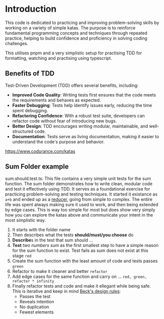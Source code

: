 # Introduction

This code is dedicated to practicing and improving problem-solving skills by working on a variety of simple katas. The purpose is to reinforce fundamental programming concepts and techniques through repeated practice, helping to build confidence and proficiency in solving coding challenges.

This utilises pnpm and a very simplistic setup for practising TDD for formatting, watching and practising using typescript.

## Benefits of TDD

Test-Driven Development (TDD) offers several benefits, including:

- **Improved Code Quality**: Writing tests first ensures that the code meets the requirements and behaves as expected.
- **Faster Debugging**: Tests help identify issues early, reducing the time spent debugging.
- **Refactoring Confidence**: With a robust test suite, developers can refactor code without fear of introducing new bugs.
- **Better Design**: TDD encourages writing modular, maintainable, and well-structured code.
- **Documentation**: Tests serve as living documentation, making it easier to understand the code's purpose and behavior.

https://www.codurance.com/katas

## Sum Folder example
sum.should.test.ts: This file contains a very simple unit tests for the sum function. The sum folder demonstrates how to write clean, modular code and test it effectively using TDD. It serves as a foundational exercise for practicing problem-solving and testing techniques. It started it existance as `a+b` and ended up as a [reducer](https://developer.mozilla.org/en-US/docs/Web/JavaScript/Reference/Global_Objects/Array/reduce), going from simple to complex. The entire life was spent always making sure it used to work, and then being extended by edge cases. This is way too simple for most but does show very simply how you can explore the katas above and communicate your intent in the most simplistic way. 

1. It starts with the folder name
2. Then describes what the tests **should/must/you choose** do
3. **Describe**s in the test that sum should ...
4. **Test** *two numbers sum* as the first smallest step to have a simple reason for the sum function to exist. Test fails as sum does not exist at this stage `red`
5. Create the sum function with the least amount of code and tests passes `green`
6. Refactor to make it cleaner and better `refactor`
7. Add edge cases for the same function and carry on ... `red, green, refactor * infinity`
8. Finally refactor tests and code and make it ellegant while being safe. This is iterative and keep in mind [Beck's design rules](https://martinfowler.com/bliki/BeckDesignRules.html):
   - Passes the test
   - Reveals intention
   - No duplication
   - Fewest elements

